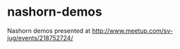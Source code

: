 nashorn-demos
=============
Nashorn demos presented at http://www.meetup.com/sv-jug/events/218752724/
